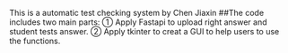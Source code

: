 This is a automatic test checking system by Chen Jiaxin
##The code includes two main parts:
① Apply Fastapi to upload right answer and student tests answer.
② Apply tkinter to creat a GUI to help users to use the functions.
